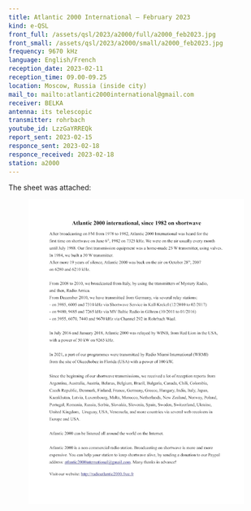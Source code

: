 ```yaml
---
title: Atlantic 2000 International — February 2023
kind: e-QSL
front_full: /assets/qsl/2023/a2000/full/a2000_feb2023.jpg
front_small: /assets/qsl/2023/a2000/small/a2000_feb2023.jpg
frequency: 9670 kHz
language: English/French
reception_date: 2023-02-11
reception_time: 09.00-09.25
location: Moscow, Russia (inside city)
mail_to: mailto:atlantic2000international@gmail.com
receiver: BELKA
antenna: its telescopic
transmitter: rohrbach
youtube_id: LzzGaYRREQk
report_sent: 2023-02-15
responce_sent: 2023-02-18
responce_received: 2023-02-18
station: a2000
---
```


The sheet was attached:

<figure>
<a href="/assets/qsl/2023/a2000/a2000_sheet.pdf">
<img src="/assets/qsl/2023/a2000/a2000_sheet.jpg"/>
</a>
</figure>
